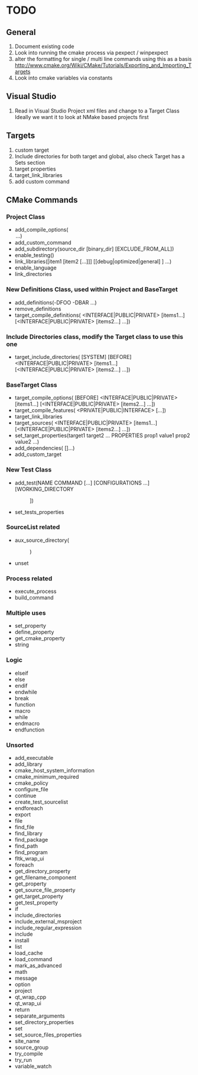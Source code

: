 # TODO

## General

1. Document existing code
2. Look into running the cmake process via pexpect / winpexpect
3. alter the formatting for single / multi line commands using this as a basis
http://www.cmake.org/Wiki/CMake/Tutorials/Exporting_and_Importing_Targets
4. Look into cmake variables via constants

## Visual Studio

1. Read in Visual Studio Project xml files and change to a Target Class
Ideally we want it to look at NMake based projects first

## Targets

1. custom target
2. Include directories for both target and global, also check Target has a Sets section
3. target properties
4. target_link_libraries
5. add custom command

## CMake Commands

### Project Class

 * add_compile_options(<option> ...)
 * add_custom_command
 * add_subdirectory(source_dir [binary_dir] [EXCLUDE_FROM_ALL])
 * enable_testing()
 * link_libraries([item1 [item2 [...]]] [[debug|optimized|general] <item>] ...)
 * enable_language
 * link_directories

### New Definitions Class, used within Project and BaseTarget

 * add_definitions(-DFOO -DBAR ...)
 * remove_definitions
 * target_compile_definitions(<target> <INTERFACE|PUBLIC|PRIVATE> [items1...] [<INTERFACE|PUBLIC|PRIVATE> [items2...] ...])

### Include Directories class, modify the Target class to use this one

 * target_include_directories(<target> [SYSTEM] [BEFORE] <INTERFACE|PUBLIC|PRIVATE> [items1...] [<INTERFACE|PUBLIC|PRIVATE> [items2...] ...])

### BaseTarget Class

 * target_compile_options(<target> [BEFORE] <INTERFACE|PUBLIC|PRIVATE> [items1...] [<INTERFACE|PUBLIC|PRIVATE> [items2...] ...])
 * target_compile_features(<target> <PRIVATE|PUBLIC|INTERFACE> <feature> [...])
 * target_link_libraries
 * target_sources(<target> <INTERFACE|PUBLIC|PRIVATE> [items1...] [<INTERFACE|PUBLIC|PRIVATE> [items2...] ...])
 * set_target_properties(target1 target2 ... PROPERTIES prop1 value1 prop2 value2 ...)
 * add_dependencies(<target> [<target-dependency>]...)
 * add_custom_target

### New Test Class

 * add_test(NAME <name> COMMAND <command> [<arg>...] [CONFIGURATIONS <config>...] [WORKING_DIRECTORY <dir>])
 * set_tests_properties

### SourceList related

 * aux_source_directory(<dir> <variable>)
 * unset

### Process related

 * execute_process
 * build_command

### Multiple uses

 * set_property
 * define_property
 * get_cmake_property
 * string

### Logic

 * elseif
 * else
 * endif
 * endwhile
 * break
 * function
 * macro
 * while
 * endmacro
 * endfunction

### Unsorted

 * add_executable
 * add_library
 * cmake_host_system_information
 * cmake_minimum_required
 * cmake_policy
 * configure_file
 * continue
 * create_test_sourcelist
 * endforeach
 * export
 * file
 * find_file
 * find_library
 * find_package
 * find_path
 * find_program
 * fltk_wrap_ui
 * foreach
 * get_directory_property
 * get_filename_component
 * get_property
 * get_source_file_property
 * get_target_property
 * get_test_property
 * if
 * include_directories
 * include_external_msproject
 * include_regular_expression
 * include
 * install
 * list
 * load_cache
 * load_command
 * mark_as_advanced
 * math
 * message
 * option
 * project
 * qt_wrap_cpp
 * qt_wrap_ui
 * return
 * separate_arguments
 * set_directory_properties
 * set
 * set_source_files_properties
 * site_name
 * source_group
 * try_compile
 * try_run
 * variable_watch
